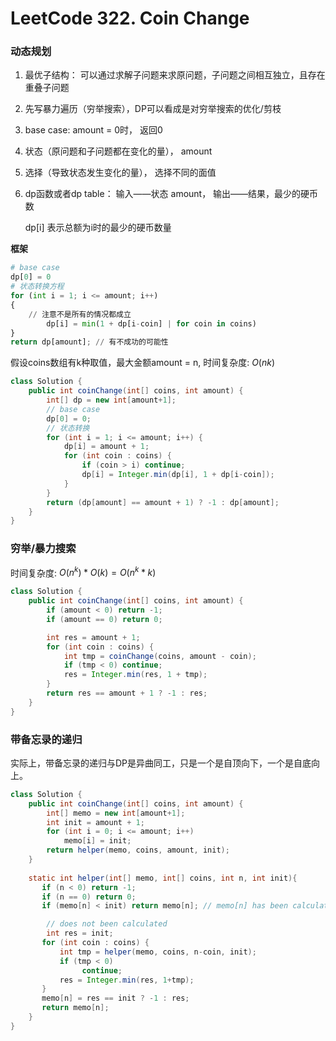 

# LeetCode 322. Coin Change

### 动态规划

1. 最优子结构： 可以通过求解子问题来求原问题，子问题之间相互独立，且存在重叠子问题

2. 先写暴力遍历（穷举搜索），DP可以看成是对穷举搜索的优化/剪枝

3. base case: amount = 0时， 返回0

4. 状态（原问题和子问题都在变化的量）， amount

5. 选择（导致状态发生变化的量）， 选择不同的面值

6. dp函数或者dp table： 输入——状态 amount， 输出——结果，最少的硬币数

   dp[i] 表示总额为i时的最少的硬币数量

**框架**

```python
# base case
dp[0] = 0
# 状态转换方程
for (int i = 1; i <= amount; i++) 
{
    // 注意不是所有的情况都成立
		dp[i] = min(1 + dp[i-coin] | for coin in coins)
}
return dp[amount]; // 有不成功的可能性
```

假设coins数组有k种取值，最大金额amount = n, 时间复杂度: $O(nk)$

```java
class Solution {
    public int coinChange(int[] coins, int amount) { 
        int[] dp = new int[amount+1];
        // base case
        dp[0] = 0;
        // 状态转换
        for (int i = 1; i <= amount; i++) {
            dp[i] = amount + 1;
            for (int coin : coins) {
                if (coin > i) continue;
                dp[i] = Integer.min(dp[i], 1 + dp[i-coin]);
            }
        }
        return (dp[amount] == amount + 1) ? -1 : dp[amount];
    }
}
```

### 穷举/暴力搜索

时间复杂度: $O(n^k)*O(k) = O(n^k * k)$

```java
class Solution {
    public int coinChange(int[] coins, int amount) { 
        if (amount < 0) return -1;
        if (amount == 0) return 0;

        int res = amount + 1;
        for (int coin : coins) {
            int tmp = coinChange(coins, amount - coin);
            if (tmp < 0) continue;
            res = Integer.min(res, 1 + tmp);
        }
        return res == amount + 1 ? -1 : res;
    }
}
```

### 带备忘录的递归

实际上，带备忘录的递归与DP是异曲同工，只是一个是自顶向下，一个是自底向上。

```java
class Solution {
    public int coinChange(int[] coins, int amount) {
        int[] memo = new int[amount+1];
        int init = amount + 1;
        for (int i = 0; i <= amount; i++)
            memo[i] = init;
        return helper(memo, coins, amount, init);
    }
    
    static int helper(int[] memo, int[] coins, int n, int init){
       if (n < 0) return -1;
       if (n == 0) return 0;
       if (memo[n] < init) return memo[n]; // memo[n] has been calculated

        // does not been calculated
        int res = init;
       for (int coin : coins) {
           int tmp = helper(memo, coins, n-coin, init);
           if (tmp < 0)
                continue;
           res = Integer.min(res, 1+tmp);
       }
       memo[n] = res == init ? -1 : res;
       return memo[n];
    }
}
```



 
